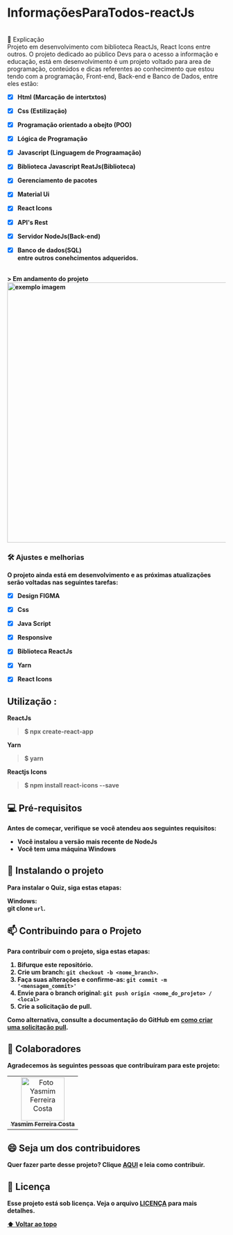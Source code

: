 #  InformaçõesParaTodos-reactJs

<br>📄 Explicação
<br>
Projeto em desenvolvimento com biblioteca ReactJs, React Icons entre outros.
O projeto dedicado ao público Devs para o acesso a informação e educação, está em desenvolvimento é um projeto voltado para area de programação,
conteúdos e dicas referentes ao conhecimento que estou tendo com a programação, 
Front-end, Back-end e Banco de Dados, entre eles estão:<br>
<strong>
- [x] Html (Marcação de intertxtos) <br>
- [x] Css (Estilização)<br>
- [x] Programação orientado a obejto (POO) <br>
- [x] Lógica de Programação<br>
- [x] Javascript (Linguagem de Prograamação)<br>
- [x] Biblioteca Javascript ReatJs(Biblioteca)<br>
- [x] Gerenciamento de pacotes<br>
- [x] Material Ui<br>
- [x] React Icons<br>
- [x] API's Rest<br>
- [x] Servidor NodeJs(Back-end)<br>
- [x] Banco de dados(SQL) <br>
  entre outros conehcimentos adqueridos. 


<br>
> Em andamento do projeto
  <br>
<img src="https://user-images.githubusercontent.com/97356148/204036499-de6ec4cc-b226-433f-bd41-f50caf170922.png" width="600px";
     alt="exemplo imagem">



### 🛠 Ajustes e melhorias

O projeto ainda está em desenvolvimento e as próximas atualizações serão voltadas nas seguintes tarefas:

- [x] Design FIGMA
- [x] Css
- [x] Java Script
- [x] Responsive
- [x] Biblioteca ReactJs
- [x] Yarn 
- [x] React Icons


## Utilização : <br/>

ReactJs
> $ npx create-react-app

   Yarn 
> $ yarn 

 Reactjs  Icons
 > $ npm install react-icons --save

## 💻 Pré-requisitos

Antes de começar, verifique se você atendeu aos seguintes requisitos:
<!---Estes são apenas requisitos de exemplo. Adicionar, duplicar ou remover conforme necessário--->
* Você instalou a versão mais recente de  NodeJs
* Você tem uma máquina Windows 

## 🚀 Instalando o projeto 

Para instalar o Quiz, siga estas etapas:

Windows: <br>
git clone `url`.

## 📫 Contribuindo para o Projeto 
<!---Se o seu README for longo ou se você tiver algum processo ou etapas específicas que deseja que os contribuidores sigam, considere a criação de um arquivo CONTRIBUTING.md separado--->
Para contribuir com o projeto, siga estas etapas:

1. Bifurque este repositório.
2. Crie um branch: `git checkout -b <nome_branch>`.
3. Faça suas alterações e confirme-as: `git commit -m '<mensagem_commit>'`
4. Envie para o branch original: `git push origin <nome_do_projeto> / <local>`
5. Crie a solicitação de pull.

Como alternativa, consulte a documentação do GitHub em [como criar uma solicitação pull](https://help.github.com/en/github/collaborating-with-issues-and-pull-requests/creating-a-pull-request).

## 🤝 Colaboradores

Agradecemos às seguintes pessoas que contribuíram para este projeto:

<table>
  <tr>
    <td align="center">
      <a href="#">
        <img src="https://user-images.githubusercontent.com/97356148/200590856-942d44a8-f136-4320-a381-699ecbc0d6ec.JPG" width="100px;" alt="Foto Yasmim Ferreira Costa"/><br>
        <sub>
          <b>Yasmim Ferreira Costa</b>
        </sub>
      </a>
    </td>
  </tr>
</table>


## 😄 Seja um dos contribuidores<br>

Quer fazer parte desse projeto? Clique [AQUI](CONTRIBUTING.md) e leia como contribuir.

## 📝 Licença

Esse projeto está sob licença. Veja o arquivo [LICENÇA](LICENSE.md) para mais detalhes.

[⬆ Voltar ao topo](#InformaçõesParaTodos-reactJs)<br>

